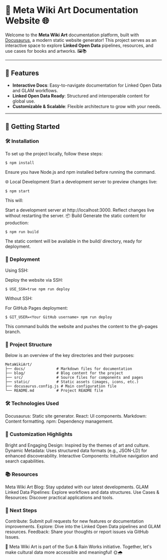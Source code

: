 # 🌟 Meta Wiki Art Documentation Website 🌐

Welcome to the **Meta Wiki Art** documentation platform, built with [Docusaurus](https://docusaurus.io/), a modern static website generator! This project serves as an interactive space to explore **Linked Open Data** pipelines, resources, and use cases for books and artworks. 🖼️📚

---

## 🎯 Features

- **Interactive Docs**: Easy-to-navigate documentation for Linked Open Data and GLAM workflows.
- **Linked Open Data Ready**: Structured and interoperable content for global use.
- **Customizable & Scalable**: Flexible architecture to grow with your needs.

---

## 🚀 Getting Started

### 🛠️ Installation

To set up the project locally, follow these steps:

`$ npm install`

Ensure you have Node.js and npm installed before running the command.

🌐 Local Development
Start a development server to preview changes live:

`$ npm start`

This will:

Start a development server at http://localhost:3000.
Reflect changes live without restarting the server.
📦 Build
Generate the static content for production:

`$ npm run build`

The static content will be available in the build/ directory, ready for deployment.

### 🚢 Deployment

Using SSH:

Deploy the website via SSH:

`$ USE_SSH=true npm run deploy`

Without SSH:

For GitHub Pages deployment:

`$ GIT_USER=<Your GitHub username> npm run deploy`

This command builds the website and pushes the content to the gh-pages branch.

### 📂 Project Structure

Below is an overview of the key directories and their purposes:

```
MetaWikiArt/
├── docs/              # Markdown files for documentation
├── blog/              # Blog content for the project
├── src/               # Source files for components and pages
├── static/            # Static assets (images, icons, etc.)
├── docusaurus.config.js # Main configuration file
└── README.md          # Project README file
```

### 🛠️ Technologies Used

Docusaurus: Static site generator.
React: UI components.
Markdown: Content formatting.
npm: Dependency management.

### 🎨 Customization Highlights

Bright and Engaging Design: Inspired by the themes of art and culture.
Dynamic Metadata: Uses structured data formats (e.g., JSON-LD) for enhanced discoverability.
Interactive Components: Intuitive navigation and search capabilities.

### 📚 Resources

Meta Wiki Art Blog: Stay updated with our latest developments.
GLAM Linked Data Pipelines: Explore workflows and data structures.
Use Cases & Resources: Discover practical applications and tools.

### 🌟 Next Steps

Contribute: Submit pull requests for new features or documentation improvements.
Explore: Dive into the Linked Open Data pipelines and GLAM resources.
Feedback: Share your thoughts or report issues via GitHub Issues.

📖 Meta Wiki Art is part of the Sun & Rain Works initiative. Together, let's make cultural data more accessible and meaningful! 🌞🌧️
